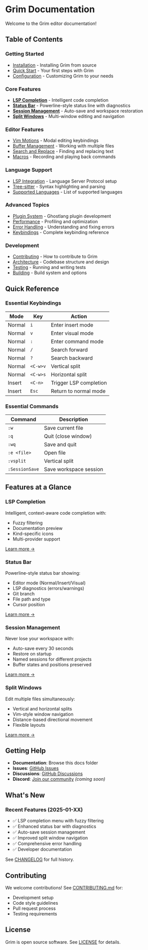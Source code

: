 # Grim Documentation

Welcome to the Grim editor documentation!

## Table of Contents

### Getting Started

- [Installation](installation.md) - Installing Grim from source
- [Quick Start](quick-start.md) - Your first steps with Grim
- [Configuration](configuration.md) - Customizing Grim to your needs

### Core Features

- **[LSP Completion](lsp-completion.md)** - Intelligent code completion
- **[Status Bar](status-bar.md)** - Powerline-style status line with diagnostics
- **[Session Management](session-management.md)** - Auto-save and workspace restoration
- **[Split Windows](split-windows.md)** - Multi-window editing and navigation

### Editor Features

- [Vim Motions](vim-motions.md) - Modal editing keybindings
- [Buffer Management](buffers.md) - Working with multiple files
- [Search and Replace](search-replace.md) - Finding and replacing text
- [Macros](macros.md) - Recording and playing back commands

### Language Support

- [LSP Integration](lsp-integration.md) - Language Server Protocol setup
- [Tree-sitter](tree-sitter.md) - Syntax highlighting and parsing
- [Supported Languages](languages.md) - List of supported languages

### Advanced Topics

- [Plugin System](plugins.md) - Ghostlang plugin development
- [Performance](performance.md) - Profiling and optimization
- [Error Handling](error-handling.md) - Understanding and fixing errors
- [Keybindings](keybindings.md) - Complete keybinding reference

### Development

- [Contributing](../CONTRIBUTING.md) - How to contribute to Grim
- [Architecture](architecture.md) - Codebase structure and design
- [Testing](testing.md) - Running and writing tests
- [Building](building.md) - Build system and options

## Quick Reference

### Essential Keybindings

| Mode | Key | Action |
|------|-----|--------|
| Normal | `i` | Enter insert mode |
| Normal | `v` | Enter visual mode |
| Normal | `:` | Enter command mode |
| Normal | `/` | Search forward |
| Normal | `?` | Search backward |
| Normal | `<C-w>v` | Vertical split |
| Normal | `<C-w>s` | Horizontal split |
| Insert | `<C-n>` | Trigger LSP completion |
| Insert | `Esc` | Return to normal mode |

### Essential Commands

| Command | Description |
|---------|-------------|
| `:w` | Save current file |
| `:q` | Quit (close window) |
| `:wq` | Save and quit |
| `:e <file>` | Open file |
| `:vsplit` | Vertical split |
| `:SessionSave` | Save workspace session |

## Features at a Glance

### LSP Completion

Intelligent, context-aware code completion with:
- Fuzzy filtering
- Documentation preview
- Kind-specific icons
- Multi-provider support

[Learn more →](lsp-completion.md)

### Status Bar

Powerline-style status bar showing:
- Editor mode (Normal/Insert/Visual)
- LSP diagnostics (errors/warnings)
- Git branch
- File path and type
- Cursor position

[Learn more →](status-bar.md)

### Session Management

Never lose your workspace with:
- Auto-save every 30 seconds
- Restore on startup
- Named sessions for different projects
- Buffer states and positions preserved

[Learn more →](session-management.md)

### Split Windows

Edit multiple files simultaneously:
- Vertical and horizontal splits
- Vim-style window navigation
- Distance-based directional movement
- Flexible layouts

[Learn more →](split-windows.md)

## Getting Help

- **Documentation**: Browse this docs folder
- **Issues**: [GitHub Issues](https://github.com/ghostkellz/grim/issues)
- **Discussions**: [GitHub Discussions](https://github.com/ghostkellz/grim/discussions)
- **Discord**: [Join our community](#) _(coming soon)_

## What's New

### Recent Features (2025-01-XX)

- ✅ LSP completion menu with fuzzy filtering
- ✅ Enhanced status bar with diagnostics
- ✅ Auto-save session management  
- ✅ Improved split window navigation
- ✅ Comprehensive error handling
- ✅ Developer documentation

See [CHANGELOG](../CHANGELOG.md) for full history.

## Contributing

We welcome contributions! See [CONTRIBUTING.md](../CONTRIBUTING.md) for:

- Development setup
- Code style guidelines
- Pull request process
- Testing requirements

## License

Grim is open source software. See [LICENSE](../LICENSE) for details.
